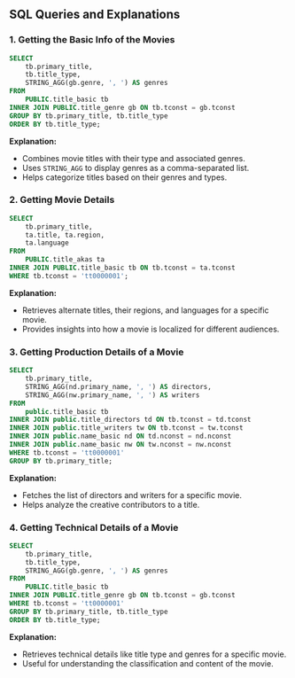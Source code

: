 ## SQL Queries and Explanations

### 1. Getting the Basic Info of the Movies
```sql
SELECT 
    tb.primary_title,
    tb.title_type,
    STRING_AGG(gb.genre, ', ') AS genres
FROM
    PUBLIC.title_basic tb
INNER JOIN PUBLIC.title_genre gb ON tb.tconst = gb.tconst
GROUP BY tb.primary_title, tb.title_type
ORDER BY tb.title_type;
```
**Explanation:**
- Combines movie titles with their type and associated genres.
- Uses `STRING_AGG` to display genres as a comma-separated list.
- Helps categorize titles based on their genres and types.

### 2. Getting Movie Details
```sql
SELECT 
    tb.primary_title, 
    ta.title, ta.region, 
    ta.language 
FROM 
    PUBLIC.title_akas ta
INNER JOIN PUBLIC.title_basic tb ON tb.tconst = ta.tconst 
WHERE tb.tconst = 'tt0000001';
```
**Explanation:**
- Retrieves alternate titles, their regions, and languages for a specific movie.
- Provides insights into how a movie is localized for different audiences.

### 3. Getting Production Details of a Movie
```sql
SELECT 
    tb.primary_title, 
    STRING_AGG(nd.primary_name, ', ') AS directors, 
    STRING_AGG(nw.primary_name, ', ') AS writers 
FROM 
    public.title_basic tb
INNER JOIN public.title_directors td ON tb.tconst = td.tconst
INNER JOIN public.title_writers tw ON tb.tconst = tw.tconst
INNER JOIN public.name_basic nd ON td.nconst = nd.nconst
INNER JOIN public.name_basic nw ON tw.nconst = nw.nconst
WHERE tb.tconst = 'tt0000001'
GROUP BY tb.primary_title;
```
**Explanation:**
- Fetches the list of directors and writers for a specific movie.
- Helps analyze the creative contributors to a title.

### 4. Getting Technical Details of a Movie
```sql
SELECT 
    tb.primary_title,
    tb.title_type,
    STRING_AGG(gb.genre, ', ') AS genres
FROM
    PUBLIC.title_basic tb
INNER JOIN PUBLIC.title_genre gb ON tb.tconst = gb.tconst
WHERE tb.tconst = 'tt0000001'
GROUP BY tb.primary_title, tb.title_type
ORDER BY tb.title_type;
```
**Explanation:**
- Retrieves technical details like title type and genres for a specific movie.
- Useful for understanding the classification and content of the movie.